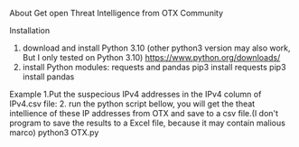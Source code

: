 About
Get open Threat Intelligence from OTX Community

Installation
1. download and install Python 3.10 (other python3 version may also work, But I only tested on Python 3.10)
https://www.python.org/downloads/
2. install Python modules: requests and pandas
pip3 install requests
pip3 install pandas

Example
1.Put the suspecious IPv4 addresses in the IPv4 column of IPv4.csv file:
2. run the python script bellow, you will get the theat intellience of these IP addresses from OTX and save to a csv file.(I don't program to save the results to a Excel file, because it may contain malious marco)
python3 OTX.py

